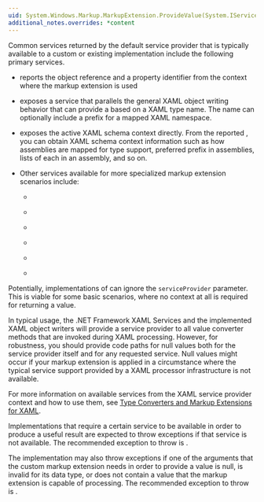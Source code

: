 ```yaml
---
uid: System.Windows.Markup.MarkupExtension.ProvideValue(System.IServiceProvider)
additional_notes.overrides: *content
---
```


<p>Common services returned by the default service provider that is typically available to a custom or existing <xref href="System.Windows.Markup.MarkupExtension"></xref> implementation include the following primary services.  
  
-   <xref href="System.Windows.Markup.IProvideValueTarget"></xref> reports the object reference and a property identifier from the context where the markup extension is used  
  
-   <xref href="System.Windows.Markup.IXamlTypeResolver"></xref> exposes a service that parallels the general XAML object writing behavior that can provide a <xref href="System.Type"></xref> based on a XAML type name. The name can optionally include a prefix for a mapped XAML namespace.  
  
-   <xref href="System.Xaml.IXamlSchemaContextProvider"></xref> exposes the active XAML schema context directly. From the reported <xref href="System.Xaml.XamlSchemaContext"></xref>, you can obtain XAML schema context information such as how assemblies are mapped for type support, preferred prefix in assemblies, lists of each <xref href="System.Xaml.XamlType"></xref> in an assembly, and so on.  
  
-   Other services available for more specialized markup extension scenarios include:  
  
    -   <xref href="System.Windows.Markup.IUriContext"></xref>  
  
    -   <xref href="System.Xaml.IAmbientProvider"></xref>  
  
    -   <xref href="System.Xaml.IDestinationTypeProvider"></xref>  
  
    -   <xref href="System.Xaml.IRootObjectProvider"></xref>  
  
    -   <xref href="System.Xaml.IXamlNameResolver"></xref>  
  
    -   <xref href="System.Xaml.IXamlNamespaceResolver"></xref>  
  
 Potentially, implementations of <xref href="System.Windows.Markup.MarkupExtension.ProvideValue(System.IServiceProvider)"></xref> can ignore the <code>serviceProvider</code> parameter. This is viable for some basic scenarios, where no context at all is required for returning a value.  
  
 In typical usage, the .NET Framework XAML Services and the implemented XAML object writers will provide a service provider to all value converter methods that are invoked during XAML processing. However, for robustness, you should provide code paths for null values both for the service provider itself and for any requested service. Null values might occur if your markup extension is applied in a circumstance where the typical service support provided by a XAML processor infrastructure is not available.  
  
 For more information on available services from the XAML service provider context and how to use them, see [Type Converters and Markup Extensions for XAML](~/docs/framework/xaml-services/type-converters-and-markup-extensions-for-xaml.md).  
  
 Implementations that require a certain service to be available in order to produce a useful <xref href="System.Windows.Markup.MarkupExtension.ProvideValue(System.IServiceProvider)"></xref> result are expected to throw exceptions if that service is not available. The recommended exception to throw is <xref href="System.InvalidOperationException"></xref>.  
  
 The implementation may also throw exceptions if one of the arguments that the custom markup extension needs in order to provide a value is null, is invalid for its data type, or does not contain a value that the markup extension is capable of processing. The recommended exception to throw is <xref href="System.InvalidOperationException"></xref>.</p>


